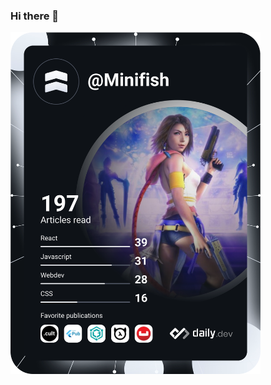 ### Hi there 👋
<a href="https://app.daily.dev/Minifish"><img src="https://github.com/Minifish57/Minifish57/blob/main/devcard.svg" width="400" alt="Anthony Fischer's Dev Card"/></a>
<!--
**Minifish57/Minifish57** is a ✨ _special_ ✨ repository because its `README.md` (this file) appears on your GitHub profile.

Here are some ideas to get you started:

- 🔭 I’m currently working on ...
- 🌱 I’m currently learning ...
- 👯 I’m looking to collaborate on ...
- 🤔 I’m looking for help with ...
- 💬 Ask me about ...
- 📫 How to reach me: ...
- 😄 Pronouns: ...
- ⚡ Fun fact: ...
-->

